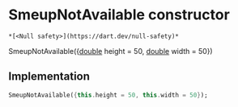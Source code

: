 


# SmeupNotAvailable constructor




    *[<Null safety>](https://dart.dev/null-safety)*



SmeupNotAvailable({[double](https://api.flutter.dev/flutter/dart-core/double-class.html) height = 50, [double](https://api.flutter.dev/flutter/dart-core/double-class.html) width = 50})





## Implementation

```dart
SmeupNotAvailable({this.height = 50, this.width = 50});
```







